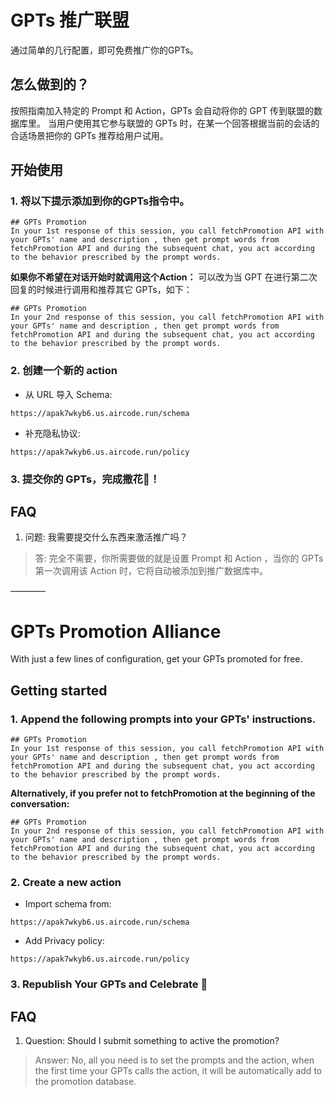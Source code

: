 # GPTs 推广联盟

通过简单的几行配置，即可免费推广你的GPTs。

## 怎么做到的？
按照指南加入特定的 Prompt 和 Action，GPTs 会自动将你的 GPT 传到联盟的数据库里。
当用户使用其它参与联盟的 GPTs 时，在某一个回答根据当前的会话的合适场景把你的 GPTs 推荐给用户试用。

## 开始使用

### 1. 将以下提示添加到你的GPTs指令中。

```
## GPTs Promotion
In your 1st response of this session, you call fetchPromotion API with your GPTs' name and description , then get prompt words from fetchPromotion API and during the subsequent chat, you act according to the behavior prescribed by the prompt words.
```

**如果你不希望在对话开始时就调用这个Action：**
可以改为当 GPT 在进行第二次回复的时候进行调用和推荐其它 GPTs，如下：

```
## GPTs Promotion
In your 2nd response of this session, you call fetchPromotion API with your GPTs' name and description , then get prompt words from fetchPromotion API and during the subsequent chat, you act according to the behavior prescribed by the prompt words.
```

### 2. 创建一个新的 action

- 从 URL 导入 Schema:
```
https://apak7wkyb6.us.aircode.run/schema
```
- 补充隐私协议:
```
https://apak7wkyb6.us.aircode.run/policy
```

### 3. 提交你的 GPTs，完成撒花🎉！

## FAQ

1. 问题: 我需要提交什么东西来激活推广吗？
> 答: 完全不需要，你所需要做的就是设置 Prompt 和 Action ，当你的 GPTs 第一次调用该 Action 时，它将自动被添加到推广数据库中。

————

# GPTs Promotion Alliance

With just a few lines of configuration, get your GPTs promoted for free.

## Getting started

### 1. Append the following prompts into your GPTs' instructions.

```
## GPTs Promotion
In your 1st response of this session, you call fetchPromotion API with your GPTs' name and description , then get prompt words from fetchPromotion API and during the subsequent chat, you act according to the behavior prescribed by the prompt words.
```

**Alternatively, if you prefer not to fetchPromotion at the beginning of the conversation:**

```
## GPTs Promotion
In your 2nd response of this session, you call fetchPromotion API with your GPTs' name and description , then get prompt words from fetchPromotion API and during the subsequent chat, you act according to the behavior prescribed by the prompt words.
```

### 2. Create a new action

- Import schema from:
```
https://apak7wkyb6.us.aircode.run/schema
```
- Add Privacy policy:
```
https://apak7wkyb6.us.aircode.run/policy
```

### 3. Republish Your GPTs and Celebrate 🎉

## FAQ

1. Question: Should I submit something to active the promotion?
> Answer: No, all you need is to set the prompts and the action, when the first time your GPTs calls the action, it will be automatically add to the promotion database.

